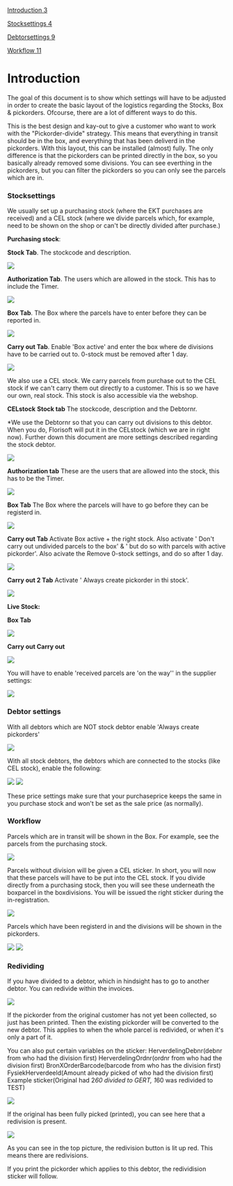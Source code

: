 [Introduction 3](#introduction)

[Stocksettings 4](#stocksettings)

[Debtorsettings 9](#debtorsettings)

[Workflow 11](#workflow)

# Introduction

The goal of this document is to show which settings will have to be adjusted in order to create the basic layout of the logistics regarding the Stocks, Box & pickorders. Ofcourse, there are a lot of different ways to do this.

This is the best design and kay-out to give a customer who want to work with the "Pickorder-divide" strategy. This means that everything in transit should be in the box, and everything that has been deliverd in the pickorders. With this layout, this can be installed (almost) fully. The only difference is that the pickorders can be printed directly in the box, so you basically already removed some divisions. 
You can see everthing in the pickorders, but you can filter the pickorders so you can only see the parcels which are in.

### Stocksettings
We usually set up a purchasing stock (where the EKT purchases are received) and a CEL stock (where we divide parcels which, for example, need to be shown on the shop or can't be directly divided after purchase.)

**Purchasing stock**:

**Stock Tab**. The stockcode and description.

<img src=".Basic logistics settings/media/image1.png"/>

**Authorization Tab**. The users which are allowed in the stock. This has to include the Timer.

<img src=".Basic logistics settings/media/image2.png"/>

**Box Tab**. The Box where the parcels have to enter before they can be reported in.

<img src=".Basic logistics settings/media/image3.png"/>

**Carry out Tab**. Enable 'Box active' and enter the box where de divisions have to be carried out to. 0-stock must be removed after 1 day.

<img src=".Basic logistics settings/media/image4.png"/>

We also use a CEL stock. We carry parcels from purchase out to the CEL stock if we can't carry them out directly to a customer. This is so we have our own, real stock. This stock is also accessible via the webshop.

**CELstock**
**Stock tab**
The stockcode, description and the Debtornr.

*We use the Debtornr so that you can carry out divisions to this debtor. When you do, Florisoft will put it in the CELstock (which we are in right now). Further down this document are more settings described regarding the stock debtor.

<img src=".Basic logistics settings/media/image5.png"/>

**Authorization tab**
These are the users that are allowed into the stock, this has to be the Timer.

<img src=".Basic logistics settings/media/image6.png"/>

**Box Tab**
The Box where the parcels will have to go before they can be registerd in.

<img src=".Basic logistics settings/media/image7.png"/>

**Carry out Tab**
Activate Box active + the right stock. Also activate ' Don't carry out undivided parcels to the box' & ' but do so with parcels with active pickorder'. Also acivate the Remove 0-stock settings, and do so after 1 day.

<img src=".Basic logistics settings/media/image8.png"/>

**Carry out 2 Tab**
Activate ' Always create pickorder in thi stock'.

<img src=".Basic logistics settings/media/image9.png"/>

**Live Stock:**

**Box Tab**

<img src=".Basic logistics settings/media/image10.png"/>

**Carry out Carry out**

<img src=".Basic logistics settings/media/image11.png"/>

You will have to enable 'received parcels are 'on the way'' in the supplier settings:

<img src=".Basic logistics settings/media/image12.png"/>

### Debtor settings
With all debtors which are NOT stock debtor enable 'Always create pickorders'

<img src=".Basic logistics settings/media/image13.png"/>

With all stock debtors, the debtors which are connected to the stocks (like CEL stock), enable the following:

<img src=".Basic logistics settings/media/image14.png"/>

<img src=".Basic logistics settings/media/image15.png"/>

These price settings make sure that your purchaseprice keeps the same in you purchase stock and won't be set as the sale price (as normally).

### Workflow
Parcels which are in transit will be shown in the Box. For example, see the parcels from the purchasing stock.

<img src=".Basic logistics settings/media/image16.png"/>

Parcels without division will be given a CEL sticker. In short, you will now that these parcels will have to be put into the CEL stock.
If you divide directly from a purchasing stock, then you will see these underneath the boxparcel in the boxdivisions. You will be issued the right sticker during the in-registration.

<img src=".Basic logistics settings/media/image17.png"/>

Parcels which have been registerd in and the divisions will be shown in the pickorders.

<img src=".Basic logistics settings/media/image18.png"/>

<img src=".Basic logistics settings/media/image19.png"/>

### Redividing

If you have divided to a debtor, which in hindsight has to go to another debtor. You can redivide within the invoices.

<img src=".Basic logistics settings/media/image20.png"/>

If the pickorder from the original customer has not yet been collected, so just has been printed. Then the existing pickorder will be converted to the new debtor.
This applies to when the whole parcel is redivided, or when it's only a part of it.

You can also put certain variables on the sticker:
HerverdelingDebnr(debnr from who had the division first)
HerverdelingOrdnr(ordnr from who had the division first)
BronXOrderBarcode(barcode from who has the division first)
FysiekHerverdeeld(Amount already picked of who had the division first)
Example sticker(Original had 2*60 divided to GERT, 1*60 was redivided to TEST)

<img src=".Basic logistics settings/media/image21.png"/>

If the original has been fully picked (printed), you can see here that a redivision is present.

<img src=".Basic logistics settings/media/image22.png"/>

As you can see in the top picture, the redivision button is lit up red. This means there are redivisions.

If you print the pickorder which applies to this debtor, the redividision sticker will follow.